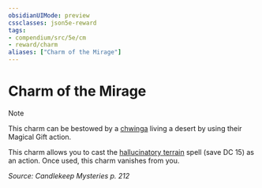 ```yaml
---
obsidianUIMode: preview
cssclasses: json5e-reward
tags:
- compendium/src/5e/cm
- reward/charm
aliases: ["Charm of the Mirage"]
---
```

# Charm of the Mirage

> [!note]
> This charm can be bestowed by a [chwinga](/Systems/5e/bestiary/elemental/chwinga-cm.md) living a desert by using their Magical Gift action.

This charm allows you to cast the [hallucinatory terrain](/Systems/5e/spells/hallucinatory-terrain.md) spell (save DC 15) as an action. Once used, this charm vanishes from you.

*Source: Candlekeep Mysteries p. 212*